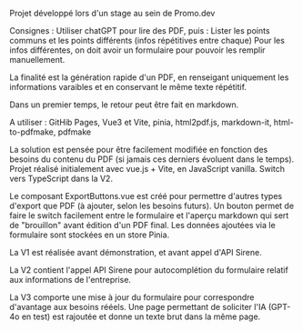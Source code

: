 Projet développé lors d'un stage au sein de Promo.dev

Consignes :
Utiliser chatGPT pour lire des PDF, puis : Lister les points communs et les points différents (infos répétitives entre chaque)
Pour les infos différentes, on doit avoir un formulaire pour pouvoir les remplir manuellement.

La finalité est la génération rapide d'un PDF, en renseigant uniquement les informations varaibles et en conservant le même texte répétitif.

Dans un premier temps, le retour peut être fait en markdown.


A utiliser : GitHib Pages, Vue3 et Vite, pinia, html2pdf.js, markdown-it, html-to-pdfmake, pdfmake

La solution est pensée pour être facilement modifiée en fonction des besoins du contenu du PDF (si jamais ces derniers évoluent dans le temps).
Projet réalisé initialement avec vue.js + Vite, en JavaScript vanilla.
Switch vers TypeScript dans la V2.

Le composant ExportButtons.vue est créé pour permettre d'autres types d'export que PDF (à ajouter, selon les besoins futurs).
Un bouton permet de faire le switch facilement entre le formulaire et l'aperçu markdown qui sert de "brouillon" avant édition d'un PDF final.
Les données ajoutées via le formulaire sont stockées en un store Pinia.

La V1 est réalisée avant démonstration, et avant appel d'API Sirene.

La V2 contient l'appel API Sirene pour autocomplétion du formulaire relatif aux informations de l'entreprise.

La V3 comporte une mise à jour du formulaire pour correspondre d'avantage aux besoins rééels.
Une page permettant de soliciter l'IA (GPT-4o en test) est rajoutée et donne un texte brut dans la même page.